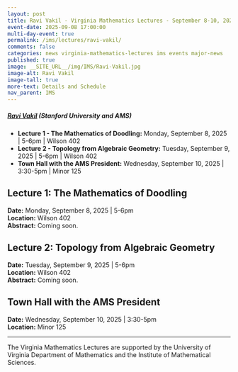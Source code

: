 ```yaml
---
layout: post
title: Ravi Vakil - Virginia Mathematics Lectures - September 8-10, 2025
event-date: 2025-09-08 17:00:00
multi-day-event: true
permalink: /ims/lectures/ravi-vakil/
comments: false
categories: news virginia-mathematics-lectures ims events major-news
published: true
image: __SITE_URL__/img/IMS/Ravi-Vakil.jpg
image-alt: Ravi Vakil
image-tall: true
more-text: Details and Schedule
nav_parent: IMS
---
```


<h5 class="mt-1 mb-1"><a href="https://math.stanford.edu/~vakil/">Ravi Vakil</a> (Stanford University and AMS)</h5>

<ul>
        <li><strong>Lecture 1 - The Mathematics of Doodling:</strong> Monday, September 8, 2025 | 5-6pm | Wilson 402</li>
        <li><strong>Lecture 2 - Topology from Algebraic Geometry:</strong> Tuesday, September 9, 2025 | 5-6pm | Wilson 402</li>
        <li><strong>Town Hall with the AMS President:</strong> Wednesday, September 10, 2025 | 3:30-5pm | Minor 125</li>
</ul>

<!--more-->

<h2>Lecture 1: The Mathematics of Doodling</h2>
<p><strong>Date:</strong> Monday, September 8, 2025 | 5-6pm<br>
<strong>Location:</strong> Wilson 402<br>
<strong>Abstract:</strong> Coming soon.</p>

<h2>Lecture 2: Topology from Algebraic Geometry</h2>
<p><strong>Date:</strong> Tuesday, September 9, 2025 | 5-6pm<br>
<strong>Location:</strong> Wilson 402<br>
<strong>Abstract:</strong> Coming soon.</p>

<h2>Town Hall with the AMS President</h2>
<p><strong>Date:</strong> Wednesday, September 10, 2025 | 3:30-5pm<br>
<strong>Location:</strong> Minor 125</p>

<hr>

<p>The Virginia Mathematics Lectures are supported by the University of Virginia Department of Mathematics and the Institute of Mathematical Sciences.</p>